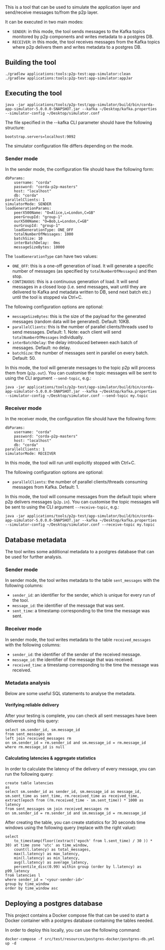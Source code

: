 This is a tool that can be used to simulate the application layer and send/receive messages to/from the p2p layer.

It can be executed in two main modes:
* `SENDER`: in this mode, the tool sends messages to the Kafka topics monitored by p2p components and writes metadata to a postgres DB.
* `RECEIVER`: in this mode, the tool receives messages from the Kafka topics where p2p delivers them and writes metadata to a postgres DB.

## Building the tool

```
./gradlew applications:tools:p2p-test:app-simulator:clean
./gradlew applications:tools:p2p-test:app-simulator:appJar
```

## Executing the tool

```
java -jar applications/tools/p2p-test/app-simulator/build/bin/corda-app-simulator-5.0.0.0-SNAPSHOT.jar --kafka ~/Desktop/kafka.properties --simulator-config ~/Desktop/simulator.conf
```

The file specified in the --kafka CLI parameter should have the following structure:
```
bootstrap.servers=localhost:9092
```

The simulator configuration file differs depending on the mode.

### Sender mode

In the sender mode, the configuration file should have the following form:
```
dbParams:
    username: "corda"
    password: "corda-p2p-masters"
    host: "localhost"
    db: "corda"
parallelClients: 1
simulatorMode: SENDER
loadGenerationParams:
    peerX500Name: "O=Alice,L=London,C=GB"
    peerGroupId: "group-1"
    ourX500Name: "O=Bob,L=London,C=GB"
    ourGroupId: "group-1"
    loadGenerationType: ONE_OFF
    totalNumberOfMessages: 1000
    batchSize: 10
    interBatchDelay:  0ms
    messageSizeBytes: 10000
```

The `loadGenerationType` can have two values:
* `ONE_OFF`: this is a one-off generation of load. It will generate a specific number of messages (as specified by `totalNumberOfMessages`) and then stop.
* `CONTINUOUS`: this is a continuous generation of load. It will send messages in a closed loop (i.e. send messages, wait until they are delivered to Kafka and metadata written to DB, send next batch etc.) until the tool is stopped via Ctrl+C.

The following configuration options are optional:
* `messageSizeBytes`: this is the size of the payload for the generated messages (random data will be generated). Default: 10KB.
* `parallelClients`: this is the number of parallel clients/threads used to send messages. Default: 1. Note: each client will send `totalNumberOfMessages` individually.
* `interBatchDelay`: the delay introduced between each batch of messages. Default: no delay.
* `batchSize`: the number of messages sent in parallel on every batch. Default: 50.

In this mode, the tool will generate messages to the topic p2p will process them from (`p2p.out`). You can customise the topic messages will be sent to using the CLI argument `--send-topic`, e.g.:
```
java -jar applications/tools/p2p-test/app-simulator/build/bin/corda-app-simulator-5.0.0.0-SNAPSHOT.jar --kafka ~/Desktop/kafka.properties --simulator-config ~/Desktop/simulator.conf --send-topic my.topic
```

### Receiver mode

In the receiver mode, the configuration file should have the following form:
```
dbParams:
    username: "corda"
    password: "corda-p2p-masters"
    host: "localhost"
    db: "corda"
parallelClients: 1
simulatorMode: RECEIVER
```

In this mode, the tool will run until explicitly stopped with Ctrl+C.

The following configuration options are optional:
* `parallelClients`: the number of parallel clients/threads consuming messages from Kafka. Default: 1.

In this mode, the tool will consume messages from the default topic where p2p delivers messages (`p2p.in`). You can customise the topic messages will be sent to using the CLI argument `--receive-topic`, e.g.:
```
java -jar applications/tools/p2p-test/app-simulator/build/bin/corda-app-simulator-5.0.0.0-SNAPSHOT.jar --kafka ~/Desktop/kafka.properties --simulator-config ~/Desktop/simulator.conf --receive-topic my.topic
```

## Database metadata

The tool writes some additional metadata to a postgres database that can be used for further analysis.

### Sender mode

In sender mode, the tool writes metadata to the table `sent_messages` with the following columns:
* `sender_id`: an identifier for the sender, which is unique for every run of the tool.
* `message_id`: the identifier of the message that was sent.
* `sent_time`: a timestamp corresponding to the time the message was sent.

### Receiver mode

In sender mode, the tool writes metadata to the table `received_messages` with the following columns:
* `sender_id`: the identifier of the sender of the received message.
* `message_id`: the identifier of the message that was received.
* `received_time`: a timestamp corresponding to the time the message was received.

### Metadata analysis

Below are some useful SQL statements to analyse the metadata.

#### Verifying reliable delivery

After your testing is complete, you can check all sent messages have been delivered using this query:
```
select sm.sender_id, sm.message_id
from sent_messages sm 
left join received_messages rm 
on sm.sender_id = rm.sender_id and sm.message_id = rm.message_id 
where rm.message_id is null
```

#### Calculating latencies & aggregate statistics

In order to calculate the latency of the delivery of every message, you can run the following query:
```
create table latencies
as
select sm.sender_id as sender_id, sm.message_id as message_id, sm.sent_time as sent_time, rm.received_time as received_time, extract(epoch from (rm.received_time - sm.sent_time)) * 1000 as latency
from sent_messages sm join received_messages rm 
on sm.sender_id = rm.sender_id and sm.message_id = rm.message_id 
```

After creating the table, you can create statistics for 30 seconds time windows using the following query (replace <sender-id> with the right value):
```
select 
	to_timestamp(floor((extract('epoch' from l.sent_time) / 30 )) * 30) at time zone 'utc' as time_window,
	count(l.latency) as total_messages,
	max(l.latency) as max_latency,
	min(l.latency) as min_latency,
	avg(l.latency) as average_latency,
	percentile_disc(0.99) within group (order by l.latency) as p99_latency
from latencies l 
where sender_id = '<your-sender-id>'
group by time_window
order by time_window asc
```

## Deploying a postgres database

This project contains a Docker compose file that can be used to start a Docker container with a postgres database containing the tables needed.

In order to deploy this locally, you can use the following command:
```
docker-compose -f src/test/resources/postgres-docker/postgres-db.yml up -d
```
